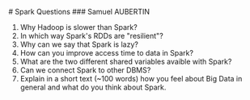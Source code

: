# Spark Questions
### Samuel AUBERTIN

1. Why Hadoop is slower than Spark?
2. In which way Spark's RDDs are "resilient"?
3. Why can we say that Spark is lazy?
4. How can you improve access time to data in Spark?
5. What are the two different shared variables avaible with Spark?
6. Can we connect Spark to other DBMS?
7. Explain in a short text (~100 words) how you feel about Big Data in general and what do you think about Spark.


